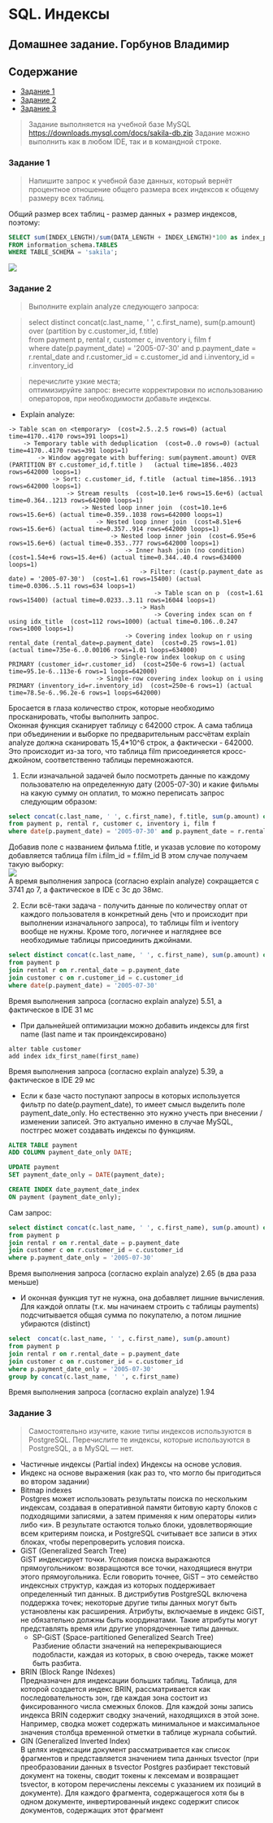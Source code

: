 # SQL. Индексы
## Домашнее задание. Горбунов Владимир

## Содержание

- [Задание 1](#задание-1)
- [Задание 2](#задание-2)  
- [Задание 3](#задание-3)  


>Задание выполняется на учебной базе MySQL https://downloads.mysql.com/docs/sakila-db.zip 
>Задание можно выполнить как в любом IDE, так и в командной строке.

### Задание 1

>Напишите запрос к учебной базе данных, который вернёт процентное отношение общего размера всех индексов к общему размеру всех таблиц.

Общий размер всех таблиц - размер данных + размер индексов, поэтому:
```sql
SELECT sum(INDEX_LENGTH)/sum(DATA_LENGTH + INDEX_LENGTH)*100 as index_percentage
FROM information_schema.TABLES
WHERE TABLE_SCHEMA = 'sakila';
```
![](./img/task1.jpg)


### Задание 2
>Выполните explain analyze следующего запроса:  

> select distinct concat(c.last_name, ' ', c.first_name), sum(p.amount) over (partition by c.customer_id, f.title)  
from payment p, rental r, customer c, inventory i, film f  
where date(p.payment_date) = '2005-07-30' and p.payment_date = r.rental_date and r.customer_id = c.customer_id and i.inventory_id = r.inventory_id  

>перечислите узкие места;  
>оптимизируйте запрос: внесите корректировки по использованию операторов, при необходимости добавьте индексы.  

- Explain analyze:
```
-> Table scan on <temporary>  (cost=2.5..2.5 rows=0) (actual time=4170..4170 rows=391 loops=1)
    -> Temporary table with deduplication  (cost=0..0 rows=0) (actual time=4170..4170 rows=391 loops=1)
        -> Window aggregate with buffering: sum(payment.amount) OVER (PARTITION BY c.customer_id,f.title )   (actual time=1856..4023 rows=642000 loops=1)
            -> Sort: c.customer_id, f.title  (actual time=1856..1913 rows=642000 loops=1)
                -> Stream results  (cost=10.1e+6 rows=15.6e+6) (actual time=0.364..1213 rows=642000 loops=1)
                    -> Nested loop inner join  (cost=10.1e+6 rows=15.6e+6) (actual time=0.359..1038 rows=642000 loops=1)
                        -> Nested loop inner join  (cost=8.51e+6 rows=15.6e+6) (actual time=0.357..914 rows=642000 loops=1)
                            -> Nested loop inner join  (cost=6.95e+6 rows=15.6e+6) (actual time=0.353..777 rows=642000 loops=1)
                                -> Inner hash join (no condition)  (cost=1.54e+6 rows=15.4e+6) (actual time=0.344..40.4 rows=634000 loops=1)
                                    -> Filter: (cast(p.payment_date as date) = '2005-07-30')  (cost=1.61 rows=15400) (actual time=0.0306..5.11 rows=634 loops=1)
                                        -> Table scan on p  (cost=1.61 rows=15400) (actual time=0.0233..3.11 rows=16044 loops=1)
                                    -> Hash
                                        -> Covering index scan on f using idx_title  (cost=112 rows=1000) (actual time=0.106..0.247 rows=1000 loops=1)
                                -> Covering index lookup on r using rental_date (rental_date=p.payment_date)  (cost=0.25 rows=1.01) (actual time=735e-6..0.00106 rows=1.01 loops=634000)
                            -> Single-row index lookup on c using PRIMARY (customer_id=r.customer_id)  (cost=250e-6 rows=1) (actual time=95.1e-6..113e-6 rows=1 loops=642000)
                        -> Single-row covering index lookup on i using PRIMARY (inventory_id=r.inventory_id)  (cost=250e-6 rows=1) (actual time=78.5e-6..96.2e-6 rows=1 loops=642000)

```
Бросается в глаза количество строк, которые необходимо просканировать, чтобы выполнить запрос.  
Оконная функция сканирует таблицу с 642000 строк.
А сама таблица при объединении и выборке по предварительным рассчётам explain analyze должна сканировать 15,4*10^6 строк, а фактически - 642000.
Это происходит из-за того, что таблица film присоединяется кросс-джойном, соответственно таблицы перемножаются. 

1. Если изначальной задачей было посмотреть данные по каждому пользователю на определенную дату (2005-07-30) и какие фильмы на какую сумму он оплатил, то можно переписать запрос следующим образом:

```sql
select concat(c.last_name, ' ', c.first_name), f.title, sum(p.amount) over (partition by c.customer_id, f.title)
from payment p, rental r, customer c, inventory i, film f
where date(p.payment_date) = '2005-07-30' and p.payment_date = r.rental_date and r.customer_id = c.customer_id and i.inventory_id = r.inventory_id and i.film_id = f.film_id
```
Добавив поле с названием фильма f.title, и указав условие по которому добавляется таблица film i.film_id = f.film_id
В этом случае получаем такую выборку:  
![](./img/task2-1.jpg)  
А время выполнения запроса (согласно explain analyze) сокращается с 3741 до 7, а фактическое в IDE с 3с до 38мс.


2. Если всё-таки задача - получить данные по количеству оплат от каждого пользователя в конкретный день (что и происходит при выполнении изначального запроса), то таблицы film и iventory вообще не нужны. 
Кроме того, логичнее и нагляднее все необходимые таблицы присоединить джойнами. 
```sql
select distinct concat(c.last_name, ' ', c.first_name), sum(p.amount) over (partition by c.customer_id)
from payment p
join rental r on r.rental_date = p.payment_date
join customer c on r.customer_id = c.customer_id
where date(p.payment_date) = '2005-07-30'
```
Время выполнения запроса (согласно explain analyze) 5.51, а фактическое в IDE 31 мс


- При дальнейшей оптимизации можно добавить индексы для first name (last name и так проиндексировано)
```
alter table customer
add index idx_first_name(first_name)
```
Время выполнения запроса (согласно explain analyze) 5.39, а фактическое в IDE 29 мс


- Если к базе часто поступают запросы в которых используется фильтр по date(p.payment_date),
то имеет смысл выделить поле payment_date_only. Но естественно это нужно учесть при внесении / изменении записей. 
Это актуально именно в случае MySQL, постгрес может создавать индексы по функциям. 
```sql
ALTER TABLE payment
ADD COLUMN payment_date_only DATE;

UPDATE payment
SET payment_date_only = DATE(payment_date);

CREATE INDEX date_payment_date_index
ON payment (payment_date_only);
```
Сам запрос:
```sql
select distinct concat(c.last_name, ' ', c.first_name), sum(p.amount) over (partition by c.customer_id)
from payment p
join rental r on r.rental_date = p.payment_date
join customer c on r.customer_id = c.customer_id
where p.payment_date_only = '2005-07-30'
```
Время выполнения запроса (согласно explain analyze) 2.65 (в два раза меньше)

- И оконная функция тут не нужна, она добавляет лишние вычисления. Для каждой оплаты (т.к. мы начинаем строить с таблицы payments) подсчитывается общая сумма по покупателю, а потом лишние убираются (distinct)
```sql
select  concat(c.last_name, ' ', c.first_name), sum(p.amount)
from payment p
join rental r on r.rental_date = p.payment_date
join customer c on r.customer_id = c.customer_id
where p.payment_date_only = '2005-07-30'
group by concat(c.last_name, ' ', c.first_name)
```
Время выполнения запроса (согласно explain analyze) 1.94 



### Задание 3
>Самостоятельно изучите, какие типы индексов используются в PostgreSQL. Перечислите те индексы, которые используются в PostgreSQL, а в MySQL — нет.


- Частичные индексы (Partial index) Индексы на основе условия.
- Индекс на основе выражения (как раз то, что могло бы пригодиться во втором задании)
- Bitmap indexes  
Postgres может использовать результаты поиска по нескольким индексам, создавая в оперативной памяти битовую карту блоков с подходящими записями, а затем применяя к ним операторы «или» либо «и». В результате остаются только блоки, удовлетворяющие всем критериям поиска, и PostgreSQL считывает все записи в этих блоках, чтобы перепроверить условия поиска.
- GiST (Generalized Search Tree)  
GiST индексирует точки. Условия поиска выражаются прямоугольником: возвращаются все точки, находящиеся внутри этого прямоугольника.
Если говорить точнее, GiST – это семейство индексных структур, каждая из которых поддерживает определенный тип данных. В дистрибутив PostgreSQL
включена поддержка точек; некоторые другие типы данных могут быть установлены как расширения.
Aтрибуты, включаемые в индекс GiST, не обязательно должны быть координатами. Такие атрибуты могут представлять время или другие
упорядоченные типы данных.
    - SP-GiST (Space-partitioned Generalized Search Tree)  
Разбиение области значений на неперекрывающиеся подобласти, каждая из которых, в свою очередь, также может быть разбита.
- BRIN (Block Range INdexes)  
Предназначен для индексации больших таблиц.
Таблица, для которой создается индекс BRIN, рассматривается как последовательность зон, где каждая зона состоит из фиксированного числа смежных
блоков. Для каждой зоны запись индекса BRIN содержит сводку значений, находящихся в этой зоне. Например, сводка может содержать минимальное
и максимальное значения столбца временной отметки в таблице журнала событий.
- GIN (Generalized Inverted Index)  
В целях индексации документ рассматривается как список фрагментов и представляется значением типа данных tsvector (при преобразовании данных в tsvector Postgres разбирает текстовый документ на токены, сводит токены к лексемам и возвращает tsvector, в котором перечислены лексемы с указанием их позиций в документе). Для каждого фрагмента, содержащегося хотя бы в одном документе, инвертированный индекс содержит список документов, содержащих этот фрагмент